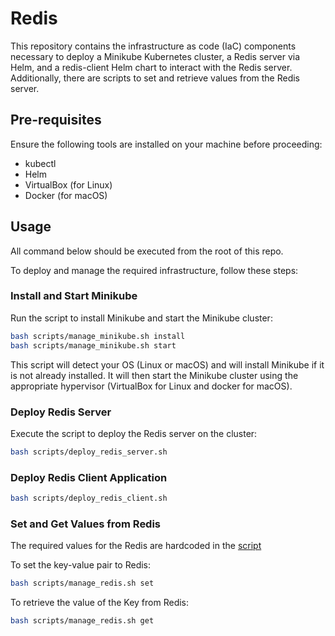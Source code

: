 # Redis

This repository contains the infrastructure as code (IaC) components necessary to deploy a Minikube Kubernetes cluster, a Redis server via Helm, and a redis-client Helm chart to interact with the Redis server. Additionally, there are scripts to set and retrieve values from the Redis server.

## Pre-requisites  

Ensure the following tools are installed on your machine before proceeding:  

- kubectl
- Helm
- VirtualBox (for Linux)
- Docker (for macOS)
  
## Usage

All command below should be executed from the root of this repo.

To deploy and manage the required infrastructure, follow these steps:

### Install and Start Minikube

Run the script to install Minikube and start the Minikube cluster:

```bash
bash scripts/manage_minikube.sh install
bash scripts/manage_minikube.sh start
```

This script will detect your OS (Linux or macOS) and will install Minikube if it is not already installed. It will then start the Minikube cluster using the appropriate hypervisor (VirtualBox for Linux and docker for macOS).

### Deploy Redis Server

Execute the script to deploy the Redis server on the cluster:

``` bash
bash scripts/deploy_redis_server.sh
```

### Deploy Redis Client Application

``` bash
bash scripts/deploy_redis_client.sh
```

### Set and Get Values from Redis

The required values for the Redis are hardcoded in the [script](./scripts/manage_redis.sh#L10-L11)

To set the key-value pair to Redis:

``` bash
bash scripts/manage_redis.sh set
```

To retrieve the value of the Key from Redis:

``` bash
bash scripts/manage_redis.sh get
```
